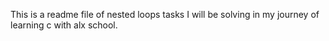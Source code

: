 This is a readme file of nested loops tasks I will be solving in my journey of learning c with alx school.
